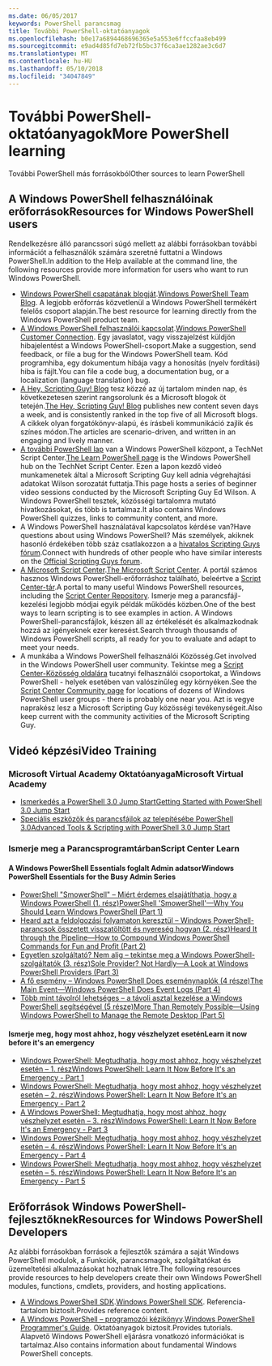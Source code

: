 ```yaml
---
ms.date: 06/05/2017
keywords: PowerShell parancsmag
title: További PowerShell-oktatóanyagok
ms.openlocfilehash: b0e17a6894468696365e5a553e6ffccfaa8eb499
ms.sourcegitcommit: e9ad4d85fd7eb72fb5bc37f6ca3ae1282ae3c6d7
ms.translationtype: MT
ms.contentlocale: hu-HU
ms.lasthandoff: 05/10/2018
ms.locfileid: "34047849"
---
```

# <a name="more-powershell-learning"></a><span data-ttu-id="73a46-103">További PowerShell-oktatóanyagok</span><span class="sxs-lookup"><span data-stu-id="73a46-103">More PowerShell learning</span></span>

<span data-ttu-id="73a46-104">További PowerShell más forrásokból</span><span class="sxs-lookup"><span data-stu-id="73a46-104">Other sources to learn PowerShell</span></span>

## <a name="resources-for-windows-powershell-users"></a><span data-ttu-id="73a46-105">A Windows PowerShell felhasználóinak erőforrások</span><span class="sxs-lookup"><span data-stu-id="73a46-105">Resources for Windows PowerShell users</span></span>

<span data-ttu-id="73a46-106">Rendelkezésre álló parancssori súgó mellett az alábbi forrásokban további információt a felhasználók számára szeretné futtatni a Windows PowerShell.</span><span class="sxs-lookup"><span data-stu-id="73a46-106">In addition to the Help available at the command line, the following resources provide more information for users who want to run Windows PowerShell.</span></span>

- <span data-ttu-id="73a46-107">[Windows PowerShell csapatának blogját](http://blogs.msdn.com/b/powershell/).</span><span class="sxs-lookup"><span data-stu-id="73a46-107">[Windows PowerShell Team Blog](http://blogs.msdn.com/b/powershell/).</span></span> <span data-ttu-id="73a46-108">A legjobb erőforrás közvetlenül a Windows PowerShell termékért felelős csoport alapján.</span><span class="sxs-lookup"><span data-stu-id="73a46-108">The best resource for learning directly from the Windows PowerShell product team.</span></span>
- <span data-ttu-id="73a46-109">[A Windows PowerShell felhasználói kapcsolat](http://Connect.Microsoft.com/PowerShell).</span><span class="sxs-lookup"><span data-stu-id="73a46-109">[Windows PowerShell Customer Connection](http://Connect.Microsoft.com/PowerShell).</span></span> <span data-ttu-id="73a46-110">Egy javaslatot, vagy visszajelzést küldjön hibajelentést a Windows PowerShell-csoport.</span><span class="sxs-lookup"><span data-stu-id="73a46-110">Make a suggestion, send feedback, or file a bug for the Windows PowerShell team.</span></span> <span data-ttu-id="73a46-111">Kód programhiba, egy dokumentum hibája vagy a honosítás (nyelv fordítási) hiba is fájlt.</span><span class="sxs-lookup"><span data-stu-id="73a46-111">You can file a code bug, a documentation bug, or a localization (language translation) bug.</span></span>
- <span data-ttu-id="73a46-112">[A Hey, Scripting Guy! Blog](https://blogs.technet.microsoft.com/heyscriptingguy/) tesz közzé az új tartalom minden nap, és következetesen szerint rangsorolunk és a Microsoft blogok öt tetején.</span><span class="sxs-lookup"><span data-stu-id="73a46-112">[The Hey, Scripting Guy! Blog](https://blogs.technet.microsoft.com/heyscriptingguy/) publishes new content seven days a week, and is consistently ranked in the top five of all Microsoft blogs.</span></span> <span data-ttu-id="73a46-113">A cikkek olyan forgatókönyv-alapú, és írásbeli kommunikáció zajlik és színes módon.</span><span class="sxs-lookup"><span data-stu-id="73a46-113">The articles are scenario-driven, and written in an engaging and lively manner.</span></span>
- <span data-ttu-id="73a46-114">[A további PowerShell lap](https://blogs.technet.microsoft.com/heyscriptingguy/2015/01/04/weekend-scripter-the-best-ways-to-learn-powershell/) van a Windows PowerShell központ, a TechNet Script Center.</span><span class="sxs-lookup"><span data-stu-id="73a46-114">[The Learn PowerShell page](https://blogs.technet.microsoft.com/heyscriptingguy/2015/01/04/weekend-scripter-the-best-ways-to-learn-powershell/) is the Windows PowerShell hub on the TechNet Script Center.</span></span> <span data-ttu-id="73a46-115">Ezen a lapon kezdő videó munkamenetek által a Microsoft Scripting Guy kell adnia végrehajtási adatokat Wilson sorozatát futtatja.</span><span class="sxs-lookup"><span data-stu-id="73a46-115">This page hosts a series of beginner video sessions conducted by the Microsoft Scripting Guy Ed Wilson.</span></span> <span data-ttu-id="73a46-116">A Windows PowerShell tesztek, közösségi tartalomra mutató hivatkozásokat, és több is tartalmaz.</span><span class="sxs-lookup"><span data-stu-id="73a46-116">It also contains Windows PowerShell quizzes, links to community content, and more.</span></span>
- <span data-ttu-id="73a46-117">A Windows PowerShell használatával kapcsolatos kérdése van?</span><span class="sxs-lookup"><span data-stu-id="73a46-117">Have questions about using Windows PowerShell?</span></span> <span data-ttu-id="73a46-118">Más személyek, akiknek hasonló érdekében több száz csatlakozzon a a [hivatalos Scripting Guys fórum](http://social.technet.microsoft.com/forums/itcg/threads/).</span><span class="sxs-lookup"><span data-stu-id="73a46-118">Connect with hundreds of other people who have similar interests on the [Official Scripting Guys forum](http://social.technet.microsoft.com/forums/itcg/threads/).</span></span>
- <span data-ttu-id="73a46-119">[A Microsoft Script Center](https://technet.microsoft.com/scriptcenter).</span><span class="sxs-lookup"><span data-stu-id="73a46-119">[The Microsoft Script Center](https://technet.microsoft.com/scriptcenter).</span></span> <span data-ttu-id="73a46-120">A portál számos hasznos Windows PowerShell-erőforráshoz található, beleértve a [Script Center-tár](http://gallery.technet.microsoft.com/scriptcenter/).</span><span class="sxs-lookup"><span data-stu-id="73a46-120">A portal to many useful Windows PowerShell resources, including the [Script Center Repository](http://gallery.technet.microsoft.com/scriptcenter/).</span></span> <span data-ttu-id="73a46-121">Ismerje meg a parancsfájl-kezelési legjobb módjai egyik példák működés közben.</span><span class="sxs-lookup"><span data-stu-id="73a46-121">One of the best ways to learn scripting is to see examples in action.</span></span> <span data-ttu-id="73a46-122">A Windows PowerShell-parancsfájlok, készen áll az értékelését és alkalmazkodnak hozzá az igényeknek ezer keresést.</span><span class="sxs-lookup"><span data-stu-id="73a46-122">Search through thousands of Windows PowerShell scripts, all ready for you to evaluate and adapt to meet your needs.</span></span>
- <span data-ttu-id="73a46-123">A munkába a Windows PowerShell felhasználói Közösség.</span><span class="sxs-lookup"><span data-stu-id="73a46-123">Get involved in the Windows PowerShell user community.</span></span> <span data-ttu-id="73a46-124">Tekintse meg a [Script Center-Közösség oldalára](https://technet.microsoft.com/scriptcenter/hh182567.aspx) tucatnyi felhasználói csoportokat, a Windows PowerShell - helyek esetében van valószínűleg egy környéken.</span><span class="sxs-lookup"><span data-stu-id="73a46-124">See the [Script Center Community page](https://technet.microsoft.com/scriptcenter/hh182567.aspx) for locations of dozens of Windows PowerShell user groups - there is probably one near you.</span></span> <span data-ttu-id="73a46-125">Azt is vegye naprakész lesz a Microsoft Scripting Guy közösségi tevékenységeit.</span><span class="sxs-lookup"><span data-stu-id="73a46-125">Also keep current with the community activities of the Microsoft Scripting Guy.</span></span>

## <a name="video-training"></a><span data-ttu-id="73a46-126">Videó képzési</span><span class="sxs-lookup"><span data-stu-id="73a46-126">Video Training</span></span>

### <a name="microsoft-virtual-academy"></a><span data-ttu-id="73a46-127">Microsoft Virtual Academy Oktatóanyaga</span><span class="sxs-lookup"><span data-stu-id="73a46-127">Microsoft Virtual Academy</span></span>
- [<span data-ttu-id="73a46-128">Ismerkedés a PowerShell 3.0 Jump Start</span><span class="sxs-lookup"><span data-stu-id="73a46-128">Getting Started with PowerShell 3.0 Jump Start</span></span>](https://mva.microsoft.com/en-US/training-courses/getting-started-with-powershell-30-jump-start-8276)
- [<span data-ttu-id="73a46-129">Speciális eszközök és parancsfájlok az telepítésébe PowerShell 3.0</span><span class="sxs-lookup"><span data-stu-id="73a46-129">Advanced Tools & Scripting with PowerShell 3.0 Jump Start</span></span>](https://mva.microsoft.com/en-US/training-courses/advanced-tools-scripting-with-powershell-30-jump-start-8231)

### <a name="script-center-learn"></a><span data-ttu-id="73a46-130">Ismerje meg a Parancsprogramtárban</span><span class="sxs-lookup"><span data-stu-id="73a46-130">Script Center Learn</span></span>
#### <a name="windows-powershell-essentials-for-the-busy-admin-series"></a><span data-ttu-id="73a46-131">A Windows PowerShell Essentials foglalt Admin adatsor</span><span class="sxs-lookup"><span data-stu-id="73a46-131">Windows PowerShell Essentials for the Busy Admin Series</span></span>
- [<span data-ttu-id="73a46-132">PowerShell "SmowerShell" – Miért érdemes elsajátíthatja, hogy a Windows PowerShell &#40;1. rész&#41;</span><span class="sxs-lookup"><span data-stu-id="73a46-132">PowerShell 'SmowerShell'—Why You Should Learn Windows PowerShell &#40;Part 1&#41;</span></span>](http://dlbmodigital.microsoft.com/webcasts/wmv/23976_Dnl_L.wmv)
- [<span data-ttu-id="73a46-133">Heard azt a feldolgozási folyamaton keresztül – Windows PowerShell-parancsok összetett visszatöltött és nyereség hogyan &#40;2. rész&#41;</span><span class="sxs-lookup"><span data-stu-id="73a46-133">Heard It through the Pipeline—How to Compound Windows PowerShell Commands for Fun and Profit &#40;Part 2&#41;</span></span>](http://dlbmodigital.microsoft.com/webcasts/wmv/23977_Dnl_L.wmv)
- [<span data-ttu-id="73a46-134">Egyetlen szolgáltató? Nem alig – tekintse meg a Windows PowerShell-szolgáltatók &#40;3. rész&#41;</span><span class="sxs-lookup"><span data-stu-id="73a46-134">Sole Provider? Not Hardly—A Look at Windows PowerShell Providers &#40;Part 3&#41;</span></span>](http://dlbmodigital.microsoft.com/webcasts/wmv/23978_Dnl_L.wmv)
- [<span data-ttu-id="73a46-135">A fő esemény – Windows PowerShell Does eseménynaplók &#40;4 része&#41;</span><span class="sxs-lookup"><span data-stu-id="73a46-135">The Main Event—Windows PowerShell Does Event Logs &#40;Part 4&#41;</span></span>](http://dlbmodigital.microsoft.com/webcasts/wmv/23979_Dnl_L.wmv)
- [<span data-ttu-id="73a46-136">Több mint távolról lehetséges – a távoli asztal kezelése a Windows PowerShell segítségével &#40;5 része&#41;</span><span class="sxs-lookup"><span data-stu-id="73a46-136">More Than Remotely Possible—Using Windows PowerShell to Manage the Remote Desktop &#40;Part 5&#41;</span></span>](http://dlbmodigital.microsoft.com/webcasts/wmv/23980_Dnl_L.wmv)

#### <a name="learn-it-now-before-its-an-emergency"></a><span data-ttu-id="73a46-137">Ismerje meg, hogy most ahhoz, hogy vészhelyzet esetén</span><span class="sxs-lookup"><span data-stu-id="73a46-137">Learn it now before it's an emergency</span></span>
- [<span data-ttu-id="73a46-138">Windows PowerShell: Megtudhatja, hogy most ahhoz, hogy vészhelyzet esetén – 1. rész</span><span class="sxs-lookup"><span data-stu-id="73a46-138">Windows PowerShell: Learn It Now Before It's an Emergency - Part 1</span></span>](http://dlbmodigital.microsoft.com/webcasts/wmv/1032481530_Dnl_L.wmv)
- [<span data-ttu-id="73a46-139">Windows PowerShell: Megtudhatja, hogy most ahhoz, hogy vészhelyzet esetén – 2. rész</span><span class="sxs-lookup"><span data-stu-id="73a46-139">Windows PowerShell: Learn It Now Before It's an Emergency - Part 2</span></span>](http://dlbmodigital.microsoft.com/webcasts/wmv/1032481542_Dnl_L.wmv)
- [<span data-ttu-id="73a46-140">A Windows PowerShell: Megtudhatja, hogy most ahhoz, hogy vészhelyzet esetén – 3. rész</span><span class="sxs-lookup"><span data-stu-id="73a46-140">Windows PowerShell: Learn It Now Before It's an Emergency - Part 3</span></span>](http://dlbmodigital.microsoft.com/webcasts/wmv/1032481548_Dnl_L.wmv)
- [<span data-ttu-id="73a46-141">Windows PowerShell: Megtudhatja, hogy most ahhoz, hogy vészhelyzet esetén – 4. rész</span><span class="sxs-lookup"><span data-stu-id="73a46-141">Windows PowerShell: Learn It Now Before It's an Emergency - Part 4</span></span>](http://dlbmodigital.microsoft.com/webcasts/wmv/1032481552_Dnl_L.wmv)
- [<span data-ttu-id="73a46-142">Windows PowerShell: Megtudhatja, hogy most ahhoz, hogy vészhelyzet esetén – 5. rész</span><span class="sxs-lookup"><span data-stu-id="73a46-142">Windows PowerShell: Learn It Now Before It's an Emergency - Part 5</span></span>](http://dlbmodigital.microsoft.com/webcasts/wmv/1032481554_Dnl_L.wmv)

## <a name="resources-for-windows-powershell-developers"></a><span data-ttu-id="73a46-143">Erőforrások Windows PowerShell-fejlesztőknek</span><span class="sxs-lookup"><span data-stu-id="73a46-143">Resources for Windows PowerShell Developers</span></span>

<span data-ttu-id="73a46-144">Az alábbi forrásokban források a fejlesztők számára a saját Windows PowerShell modulok, a Funkciók, parancsmagok, szolgáltatókat és üzemeltetési alkalmazásokat hozhatnak létre.</span><span class="sxs-lookup"><span data-stu-id="73a46-144">The following resources provide resources to help developers create their own Windows PowerShell modules, functions, cmdlets, providers, and hosting applications.</span></span>

- <span data-ttu-id="73a46-145">[A Windows PowerShell SDK](http://go.microsoft.com/fwlink/p/?LinkID=89595).</span><span class="sxs-lookup"><span data-stu-id="73a46-145">[Windows PowerShell SDK](http://go.microsoft.com/fwlink/p/?LinkID=89595).</span></span> <span data-ttu-id="73a46-146">Referencia-tartalom biztosít.</span><span class="sxs-lookup"><span data-stu-id="73a46-146">Provides reference content.</span></span>
- <span data-ttu-id="73a46-147">[A Windows PowerShell – programozói kézikönyv](http://go.microsoft.com/fwlink/p/?LinkID=89596).</span><span class="sxs-lookup"><span data-stu-id="73a46-147">[Windows PowerShell Programmer's Guide](http://go.microsoft.com/fwlink/p/?LinkID=89596).</span></span> <span data-ttu-id="73a46-148">Oktatóanyagok biztosít.</span><span class="sxs-lookup"><span data-stu-id="73a46-148">Provides tutorials.</span></span> <span data-ttu-id="73a46-149">Alapvető Windows PowerShell eljárásra vonatkozó információkat is tartalmaz.</span><span class="sxs-lookup"><span data-stu-id="73a46-149">Also contains information about fundamental Windows PowerShell concepts.</span></span>
